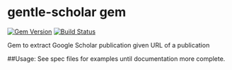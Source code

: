 # gentle-scholar gem
[![Gem Version](https://badge.fury.io/rb/gentle-scholar.svg)](http://badge.fury.io/rb/gentle-scholar)
[![Build Status](https://travis-ci.org/soumyaray/gentle-scholar.svg?branch=v1.0.1)](https://travis-ci.org/soumyaray/gentle-scholar)

Gem to extract Google Scholar publication given URL of a publication

##Usage:
See spec files for examples until documentation more complete.
